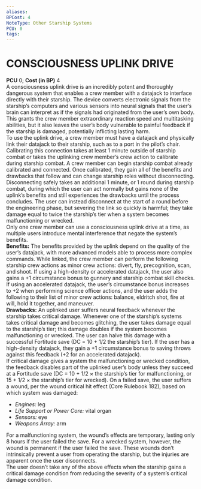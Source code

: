 ```yaml
---
aliases: 
BPCost: 4
NoteType: Other Starship Systems
PCU: 0
tags: 
---
```

# CONSCIOUSNESS UPLINK DRIVE
**PCU** 0; **Cost (in BP)** 4  
A consciousness uplink drive is an incredibly potent and thoroughly dangerous system that enables a crew member with a datajack to interface directly with their starship. The device converts electronic signals from the starship’s computers and various sensors into neural signals that the user’s brain can interpret as if the signals had originated from the user’s own body. This grants the crew member extraordinary reaction speed and multitasking abilities, but it also leaves the user’s body vulnerable to painful feedback if the starship is damaged, potentially inflicting lasting harm.  
To use the uplink drive, a crew member must have a datajack and physically link their datajack to their starship, such as to a port in the pilot’s chair. Calibrating this connection takes at least 1 minute outside of starship combat or takes the uplinking crew member’s crew action to calibrate during starship combat. A crew member can begin starship combat already calibrated and connected. Once calibrated, they gain all of the benefits and drawbacks that follow and can change starship roles without disconnecting. Disconnecting safely takes an additional 1 minute, or 1 round during starship combat, during which the user can act normally but gains none of the uplink’s benefits and still experiences the drawbacks until the process concludes. The user can instead disconnect at the start of a round before the engineering phase, but severing the link so quickly is harmful; they take damage equal to twice the starship’s tier when a system becomes malfunctioning or wrecked.  
Only one crew member can use a consciousness uplink drive at a time, as multiple users introduce mental interference that negate the system’s benefits.  
**Benefits:** The benefits provided by the uplink depend on the quality of the user’s datajack, with more advanced models able to process more complex commands. While linked, the crew member can perform the following starship crew actions as minor crew actions: divert, fly, precognition, scan, and shoot. If using a high-density or accelerated datajack, the user also gains a +1 circumstance bonus to gunnery and starship combat skill checks. If using an accelerated datajack, the user’s circumstance bonus increases to +2 when performing science officer actions, and the user adds the following to their list of minor crew actions: balance, eldritch shot, fire at will, hold it together, and maneuver.  
**Drawbacks:** An uplinked user suffers neural feedback whenever the starship takes critical damage. Whenever one of the starship’s systems takes critical damage and becomes glitching, the user takes damage equal to the starship’s tier; this damage doubles if the system becomes malfunctioning or wrecked. The user can halve this damage with a successful Fortitude save (DC = 10 + 1/2 the starship’s tier). If the user has a high-density datajack, they gain a +1 circumstance bonus to saving throws against this feedback (+2 for an accelerated datajack).  
If critical damage gives a system the malfunctioning or wrecked condition, the feedback disables part of the uplinked user’s body unless they succeed at a Fortitude save (DC = 10 + 1/2 × the starship’s tier for malfunctioning, or 15 + 1/2 × the starship’s tier for wrecked). On a failed save, the user suffers a wound, per the wound critical hit effect (Core Rulebook 182), based on which system was damaged:

-   _Engines:_ leg
-   _Life Support or Power Core:_ vital organ
-   _Sensors:_ eye
-   _Weapons Array:_ arm

For a malfunctioning system, the wound’s effects are temporary, lasting only 8 hours if the user failed the save. For a wrecked system, however, the wound is permanent if the user failed the save. These wounds don’t intrinsically prevent a user from operating the starship, but the injuries are apparent once the user disconnects.  
The user doesn’t take any of the above effects when the starship gains a critical damage condition from reducing the severity of a system’s critical damage condition.